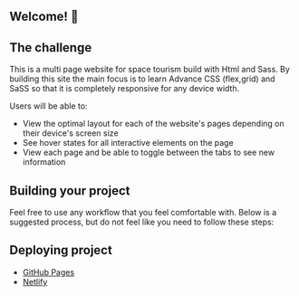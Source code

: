 ## Welcome! 👋

## The challenge

This is a multi page website for space tourism build with Html and Sass. By building this site the main focus is to learn Advance CSS (flex,grid) and SaSS so that it is completely responsive for any device width.

Users will be able to:

- View the optimal layout for each of the website's pages depending on their device's screen size
- See hover states for all interactive elements on the page
- View each page and be able to toggle between the tabs to see new information

## Building your project

Feel free to use any workflow that you feel comfortable with. Below is a suggested process, but do not feel like you need to follow these steps:

## Deploying project

- [GitHub Pages](https://github.com/RathiAnkxrx/Space-tourism)
- [Netlify](hhttps://space-tourism-ar.netlify.app/)

